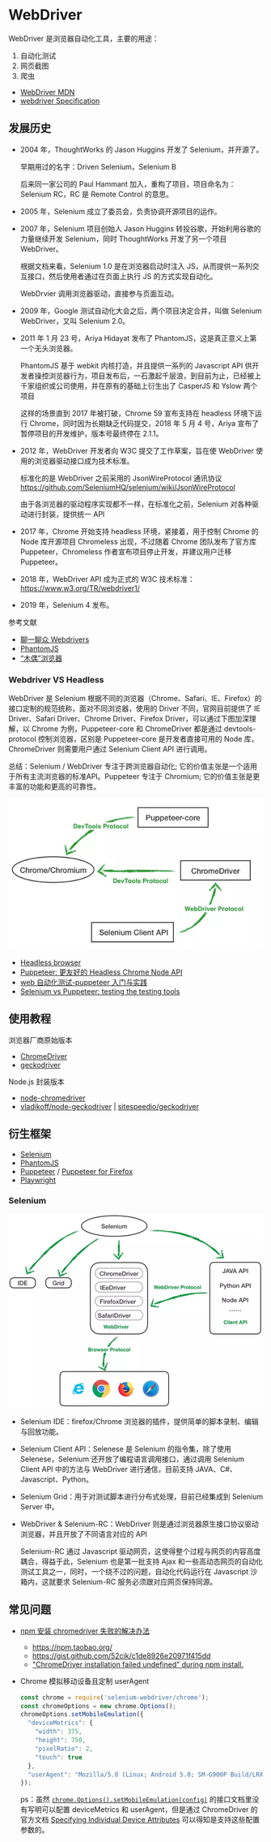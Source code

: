 # WebDriver

WebDriver 是浏览器自动化工具，主要的用途：

1. 自动化测试
2. 网页截图
3. 爬虫

- [WebDriver MDN](https://developer.mozilla.org/en-US/docs/Web/WebDriver)
- [webdriver Specification](https://www.w3.org/TR/webdriver/)

## 发展历史

- 2004 年，ThoughtWorks 的 Jason Huggins 开发了 Selenium，并开源了。

    早期用过的名字：Driven Selenium，Selenium B

    后来同一家公司的 Paul Hammant 加入，重构了项目，项目命名为：Selenium RC，RC 是 Remote Control 的意思。

- 2005 年，Selenium 成立了委员会，负责协调开源项目的运作。
- 2007 年，Selenium 项目创始人 Jason Huggins 转投谷歌，开始利用谷歌的力量继续开发 Selenium，同时 ThoughtWorks 开发了另一个项目 WebDriver。

    根据文档来看，Selenium 1.0 是在浏览器启动时注入 JS，从而提供一系列交互接口，然后使用者通过在页面上执行 JS 的方式实现自动化。

    WebDrvier 调用浏览器驱动，直接参与页面互动。

- 2009 年，Google 测试自动化大会之后，两个项目决定合并，叫做 Selenium WebDriver，又叫 Selenium 2.0。
- 2011 年 1 月 23 号，Ariya Hidayat 发布了 PhantomJS，这是真正意义上第一个无头浏览器。

    PhantomJS 基于 webkit 内核打造，并且提供一系列的 Javascript API 供开发者操控浏览器行为，项目发布后，一石激起千层浪，到目前为止，已经被上千家组织或公司使用，并在原有的基础上衍生出了 CasperJS 和 Yslow 两个项目

    这样的场景直到 2017 年被打破，Chrome 59 宣布支持在 headless 环境下运行 Chrome，同时因为长期缺乏代码提交，2018 年 5 月 4 号，Ariya 宣布了暂停项目的开发维护，版本号最终停在 2.1.1。

- 2012 年，WebDriver 开发者向 W3C 提交了工作草案，旨在使 WebDriver 使用的浏览器驱动接口成为技术标准。
    
    标准化的是 WebDriver 之前采用的 JsonWireProtocol 通讯协议 https://github.com/SeleniumHQ/selenium/wiki/JsonWireProtocol

    由于各浏览器的驱动程序实现都不一样，在标准化之前，Selenium 对各种驱动进行封装，提供统一 API

- 2017 年，Chrome 开始支持 headless 环境，紧接着，用于控制 Chrome 的 Node 库开源项目 Chromeless 出现，不过随着 Chrome 团队发布了官方库 Puppeteer，Chromeless 作者宣布项目停止开发，并建议用户迁移 Puppeteer。
- 2018 年，WebDriver API 成为正式的 W3C 技术标准：https://www.w3.org/TR/webdriver1/
- 2019 年，Selenium 4 发布。

参考文献

- [聊一聊众 Webdrivers](https://www.markjour.com/article/20190620-webdriver.html)
- [PhantomJS](https://en.wikipedia.org/wiki/PhantomJS#History)
- [“木偶”浏览器](https://www.infoq.cn/article/rsudxSMfT4witSrD9VL7)

### Webdriver VS Headless

WebDriver 是 Selenium 根据不同的浏览器（Chrome、Safari、IE、Firefox）的接口定制的规范统称，面对不同浏览器，使用的 Driver 不同，官网目前提供了 IE Driver、Safari Driver、Chrome Driver、Firefox Driver，可以通过下图加深理解，以 Chrome 为例，Puppeteer-core 和 ChromeDriver 都是通过 devtools-protocol 控制浏览器，区别是 Puppeteer-core 是开发者直接可用的 Node 库，ChromeDriver 则需要用户通过 Selenium Client API 进行调用。

总结：Selenium / WebDriver 专注于跨浏览器自动化; 它的价值主张是一个适用于所有主流浏览器的标准API。Puppeteer 专注于 Chromium; 它的价值主张是更丰富的功能和更高的可靠性。

![webdriver-vs-headless.png](./assets/webdriver-vs-headless.png)

- [Headless browser](https://en.wikipedia.org/wiki/Headless_browser)
- [Puppeteer: 更友好的 Headless Chrome Node API](https://zhuanlan.zhihu.com/p/30213568)
- [web 自动化测试-puppeteer 入门与实践](https://testerhome.com/topics/15662)
- [Selenium vs Puppeteer: testing the testing tools](https://blog.scottlogic.com/2020/01/13/selenium-vs-puppeteer.html)

## 使用教程

浏览器厂商原始版本

- [ChromeDriver](https://chromedriver.chromium.org/home)
- [geckodriver](https://github.com/mozilla/geckodriver/)

Node.js 封装版本

- [node-chromedriver](https://github.com/giggio/node-chromedriver)
- [vladikoff/node-geckodriver](https://github.com/vladikoff/node-geckodriver) | [sitespeedio/geckodriver](https://github.com/sitespeedio/geckodriver)


## 衍生框架

- [Selenium](https://www.selenium.dev)
- [PhantomJS](https://phantomjs.org/)
- [Puppeteer](https://github.com/puppeteer/puppeteer) / [Puppeteer for Firefox](https://github.com/puppeteer/puppeteer/tree/1ce4fe7169ef0b0b1f6d771a99d783dbbb62941f/experimental/puppeteer-firefox)
- [Playwright](https://github.com/microsoft/playwright)

### Selenium

![selenium.png](./assets/selenium.png)

- Selenium IDE：firefox/Chrome 浏览器的插件，提供简单的脚本录制、编辑与回放功能。
- Selenium Client API：Selenese 是 Selenium 的指令集，除了使用 Selenese，Selenium 还开放了编程语言调用接口，通过调用 Selenium Client API 中的方法与 WebDriver 进行通信，目前支持 JAVA、C#、Javascript、Python。
- Selenium Grid：用于对测试脚本进行分布式处理，目前已经集成到 Selenium Server 中。
- WebDriver & Selenium-RC：WebDriver 则是通过浏览器原生接口协议驱动浏览器，并且开放了不同语言对应的 API

    Selenium-RC 通过 Javascript 驱动网页，这使得整个过程与网页的内容高度耦合，得益于此，Selenium 也是第一批支持 Ajax 和一些高动态网页的自动化测试工具之一，同时，一个绕不过的问题，自动化代码运行在 Javascript 沙箱内，这就要求 Selenium-RC 服务必须跟对应网页保持同源。


## 常见问题

- [npm 安装 chromedriver 失败的解决办法](https://segmentfault.com/a/1190000008310875)

    - https://npm.taobao.org/
    - https://gist.github.com/52cik/c1de8926e20971f415dd
    - ["ChromeDriver installation failed undefined" during npm install.](https://github.com/vuejs/vue-router/issues/261)

- Chrome 模拟移动设备且定制 userAgent


    ```js
    const chrome = require('selenium-webdriver/chrome');
    const chromeOptions = new chrome.Options();
    chromeOptions.setMobileEmulation({
      "deviceMetrics": {
        "width": 375,
        "height": 750,
        "pixelRatio": 2,
        "touch": true
      },
      "userAgent": "Mozilla/5.0 (Linux; Android 5.0; SM-G900P Build/LRX21T) AppleWebKit/537.36 (KHTML, like Gecko) Chrome/80.0.3987.162 Mobile Safari/537.36"
    });
    ```

    ps：虽然 [`chrome.Options().setMobileEmulation(config)`](https://github.com/SeleniumHQ/selenium/tree/1f67907a949e73556af681ee86bd3b57c40080ea/javascript/node/selenium-webdriver/chromium.js#L532) 的接口文档里没有写明可以配置 deviceMetrics 和 userAgent，但是通过 ChromeDriver 的官方文档 [Specifying Individual Device Attributes](https://chromedriver.chromium.org/mobile-emulation) 可以得知是支持这些配置参数的。
